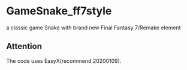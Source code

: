 # GameSnake_ff7style
a classic game Snake with brand new Final Fantasy 7/Remake element
## Attention
The code uses EasyX(recommend 20200109).
